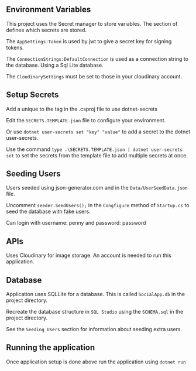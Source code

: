 ## Environment Variables
This project uses the Secret manager to store variables.
The <UserSecretsId> section of <Property Group> defines which secrets are stored. 

The `AppSettings:Token` is used by jwt to give a secret key for signing tokens. 

The `ConnectionStrings:DefaultConnection` is used as a connection string to the database. Using a Sql Lite database.

The `CloudinarySettings` must be set to those in your cloudinary account. 

## Setup Secrets
Add a unique <UserSecretsId> to the <Property Group> tag in the .csproj file to use dotnet-secrets

Edit the `SECRETS.TEMPLATE.json` file to configure your environment. 

Or use `dotnet user-secrets set "key" "value"` to add a secret to the dotnet user-secrets.

Use the command `type .\SECRETS.TEMPLATE.json | dotnet user-secrets set` to set the secrets from the template file to add multiple secrets at once.

## Seeding Users
Users seeded using json-generator.com and in the `Data/UserSeedData.json` file.

Uncomment `seeder.SeedUsers();` in the `Congfigure` method of `Startup.cs` to seed the database with fake users. 

Can login with username: penny and password: password

## APIs
Uses Cloudinary for image storage. An account is needed to run this application.

## Database

Application uses SQLLite for a database. This is called `SocialApp.db` in the project directory.

Recreate the database structure in `SQL Studio` using the `SCHEMA.sql` in the project directory.

See the `Seeding Users` section for information about seeding extra users. 

## Running the application

Once application setup is done above run the application using `dotnet run`
